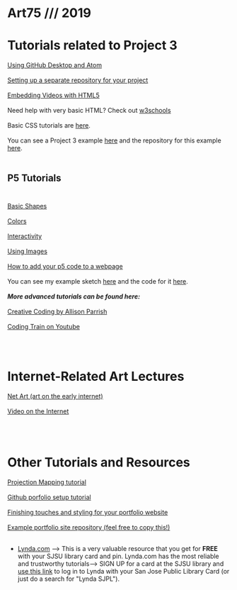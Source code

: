 # Art75 /// 2019

# Tutorials related to Project 3 <br>
[Using GitHub Desktop and Atom](https://github.com/katerhoades/AtomDemo)<br><br>
[Setting up a separate repository for your project](https://github.com/katerhoades/NetartSetup)<br><br>
[Embedding Videos with HTML5](https://github.com/katerhoades/Videohtml5)<br><br>
Need help with very basic HTML? Check out [w3schools](https://www.w3schools.com/html/html_basic.asp)<br><br>
Basic CSS tutorials are [here](https://www.w3schools.com/css/css_intro.asp).<br><br>
You can see a Project 3 example [here](https://katerhoades.github.io/Proj3Example/index.html) and the repository for this example [here](https://github.com/katerhoades/Proj3Example).<br><br>

## P5 Tutorials<br><br>
[Basic Shapes](https://github.com/katerhoades/intro_p5) <br><br>
[Colors](https://github.com/katerhoades/p5_colors) <br><br>
[Interactivity](https://github.com/katerhoades/p5_interactivity/)<br><br>
[Using Images](https://github.com/katerhoades/p5_images) <br><br>
[How to add your p5 code to a webpage](https://github.com/katerhoades/BasicJavaPage/blob/master/README.md)<br><br>
You can see my example sketch [here](https://katerhoades.github.io/BasicJavaPage/index.html) and the code for it [here](https://github.com/katerhoades/BasicJavaPage/blob/master/sketch.js).<br><br>
***More advanced tutorials can be found here:***<br><br>
[Creative Coding by Allison Parrish](https://creative-coding.decontextualize.com/)<br><br>
[Coding Train on Youtube](https://www.youtube.com/playlist?list=PLRqwX-V7Uu6Zy51Q-x9tMWIv9cueOFTFA)

<br><br>
# Internet-Related Art Lectures <br>
[Net Art (art on the early internet)](https://github.com/katerhoades/net_art) <br><br>
[Video on the Internet](https://github.com/katerhoades/videos_on_the_internet)<br><br>
<br><br>

# Other Tutorials and Resources
[Projection Mapping tutorial](https://github.com/katerhoades/ProjectionMapping/blob/master/README.md)
<br><br>
[Github porfolio setup tutorial](https://github.com/katerhoades/GithubSetup/blob/master/README.md)
<br><br>
[Finishing touches and styling for your portfolio website](https://github.com/katerhoades/PortfolioStyling)
<br><br>
[Example portfolio site repository (feel free to copy this!)](https://github.com/katerhoades/ExampleRepository)
<br><br>
* [Lynda.com](https://www.lynda.com) --> This is a very valuable resource that you get for **FREE** with your SJSU library card and pin. Lynda.com has the most reliable and trustworthy tutorials--> SIGN UP for a card at the SJSU library and [use this link](https://www.lynda.com/portal/patron?org=sjlibrary.org&triedlogout=true) to log in to Lynda with your San Jose Public Library Card (or just do a search for "Lynda SJPL").
<br><br><br><br>
